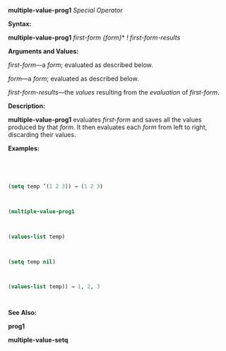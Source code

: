 **multiple-value-prog1** *Special Operator* 



**Syntax:** 



**multiple-value-prog1** *first-form \{form\}*\* *! first-form-results* 



**Arguments and Values:** 



*first-form*—a *form*; evaluated as described below. 



*form*—a *form*; evaluated as described below. 



*first-form-results*—the *values* resulting from the *evaluation* of *first-form*. 



**Description:** 



**multiple-value-prog1** evaluates *first-form* and saves all the values produced by that *form*. It then evaluates each *form* from left to right, discarding their values. 



**Examples:**
```lisp
 



(setq temp ’(1 2 3)) → (1 2 3) 



(multiple-value-prog1 



(values-list temp) 



(setq temp nil) 



(values-list temp)) → 1, 2, 3 




```
**See Also:** 



**prog1** 







 



 



**multiple-value-setq** 




